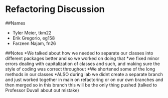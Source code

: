 # Refactoring Discussion

##Names

* Tyler Meier, tkm22 
* Erik Gregorio, eg158 
* Farzeen Najam, fn26

##Notes
*We talked about how we needed to separate our classes into different packages better 
and so we worked on doing that
*we fixed minor errors dealing with capitalization of classes and such, and making sure the style
of coding was correct throughout
*We shortened some of the long methods in our classes 
*ALSO during lab we didnt create a separate branch and just worked together in main on refactoring or on
our own branches and then merged so in this branch this will be the only thing pushed 
(talked to Professor Duvall about out mistake)


